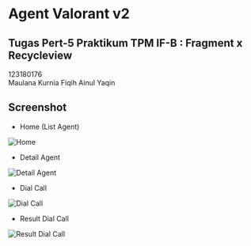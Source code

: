 # Agent Valorant v2
## Tugas Pert-5 Praktikum TPM IF-B : Fragment x Recycleview

123180176 </br>
Maulana Kurnia Fiqih Ainul Yaqin </br>

## Screenshot
- Home (List Agent)

![Home](assets/main.png)

- Detail Agent

![Detail Agent](assets/detail.png)

- Dial Call

![Dial Call](assets/call.png)

- Result Dial Call

![Result Dial Call](assets/result-intent.png)

